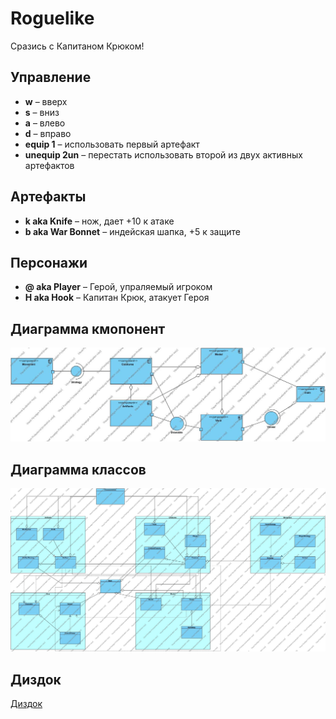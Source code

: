 # Roguelike
Сразись с Капитаном Крюком!

## Управление
* **w** &ndash; вверх
* **s** &ndash; вниз
* **a** &ndash; влево
* **d** &ndash; вправо
* **equip 1** &ndash; использовать первый артефакт
* **unequip 2un** &ndash; перестать использовать второй из двух активных артефактов

## Артефакты
* **k aka Knife** &ndash; нож, дает +10 к атаке
* **b aka War Bonnet** &ndash; индейская шапка, +5 к защите

## Персонажи
* **@ aka Player** &ndash; Герой, упраляемый игроком
* **H aka Hook** &ndash; Капитан Крюк, атакует Героя

## Диаграмма кмопонент
![Components diagram](architectures/roguelike_comp.jpg)

## Диаграмма классов
![Class diagram](architectures/roguelike_class.jpg)

## Диздок
[Диздок](https://docs.google.com/document/d/1fb4i6n2V8XLFn6NP135BNWhG2quSq_wI5Izv0jy8J0c/edit?usp=sharing)
